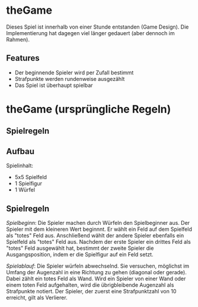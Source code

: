 # theGame

Dieses Spiel ist innerhalb von einer Stunde entstanden (Game Design).
Die Implementierung hat dagegen viel länger gedauert (aber dennoch im Rahmen).

## Features

- Der beginnende Spieler wird per Zufall bestimmt
- Strafpunkte werden rundenweise ausgezählt
- Das Spiel ist überhaupt spielbar

# theGame (ursprüngliche Regeln)
## Spielregeln

## Aufbau

Spielinhalt:

- 5x5 Spielfeld
- 1 Spielfigur
- 1 Würfel

## Spielregeln

*Spielbeginn*: Die Spieler machen durch Würfeln den Spielbeginner aus. Der Spieler mit dem kleineren Wert beginnnt. Er wählt ein Feld auf dem Spielfeld als "totes" Feld aus. Anschließend wählt der andere Spieler ebenfalls ein Spielfeld als "totes" Feld aus. Nachdem der erste Spieler ein drittes Feld als "totes" Feld ausgewählt hat, bestimmt der zweite Spieler die Ausgangsposition, indem er die Spielfigur auf ein Feld setzt.

*Spielablauf*: Die Spieler würfeln abwechselnd. Sie versuchen, möglichst im Umfang der Augenzahl in eine Richtung zu gehen (diagonal oder gerade). Dabei zählt ein totes Feld als Wand. Wird ein Spieler von einer Wand oder einem toten Feld aufgehalten, wird die übrigbleibende Augenzahl als Strafpunkte notiert. Der Spieler, der zuerst eine Strafpunktzahl von 10 erreicht, gilt als Verlierer.
